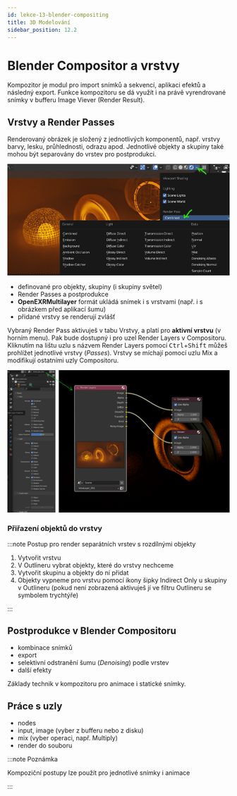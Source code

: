 ```yaml
---
id: lekce-13-blender-compositing
title: 3D Modelování
sidebar_position: 12.2
---
```


# Blender Compositor a vrstvy
Kompozitor je modul pro import snímků a sekvencí, aplikaci efektů a následný export. Funkce kompozitoru se dá využít i na právě vyrendrované snímky v bufferu Image Viever (Render Result).

## Vrstvy a Render Passes
Renderovaný obrázek je složený z jednotlivých komponentů, např. vrstvy barvy, lesku, průhlednosti, odrazu apod. Jednotlivé objekty a skupiny také mohou být separovány do vrstev pro postprodukci.

![Blender Render Passes](./images/blender-renderpasses.png "Render Passes in Blender Viewport")

- definované pro objekty, skupiny (i skupiny světel)
- Render Passes a postprodukce
- **OpenEXRMultilayer** formát ukládá snímek i s vrstvami (např. i s obrázkem před aplikací šumu)
- přidané vrstvy se renderují zvlášť

Vybraný Render Pass aktivuješ v tabu Vrstvy, a platí pro **aktivní vrstvu** (v horním menu). Pak bude dostupný i pro uzel Render Layers v Compositoru. Kliknutím na lištu uzlu s názvem Render Layers pomocí <kbd>Ctrl</kbd>+<kbd>Shift</kbd> můžeš prohlížet jednotlivé vrstvy (*Passes*). Vrstvy se míchají pomocí uzlu Mix a modifikují ostatními uzly Compositoru.

![Blender Render Passes in Compositor](./images/blender-passes-compositor.png "Render Passes in Blender Compositor")

### Přiřazení objektů do vrstvy

:::note Postup pro render separátních vrstev s rozdílnými objekty

1. Vytvořit vrstvu
2. V Outlineru vybrat objekty, které do vrstvy nechceme
3. Vytvořit skupinu a objekty do ní přidat
4. Objekty vypneme pro vrstvu pomocí ikony šipky Indirect Only u skupiny v Outlineru (pokud není zobrazená aktivuješ jí ve filtru Outlineru se symbolem trychtýře)

:::



## Postprodukce v Blender Compositoru

- kombinace snímků
- export
- selektivní odstranění šumu (*Denoising*) podle vrstev
- další efekty

Základy technik v kompozitoru pro animace i statické snímky.

## Práce s uzly

- nodes
- input, image (vyber z bufferu nebo z disku)
- mix (vyber operaci, např. Multiply)
- render do souboru

:::note Poznámka

Kompoziční postupy lze použít pro jednotlivé snímky i animace

:::
